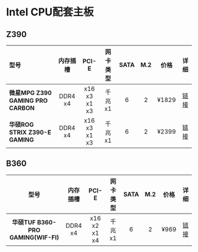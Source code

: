 # Intel CPU配套主板

## Z390

| 型号  | 内存插槽  |  PCI-E | 网卡类型 | SATA  | M.2 |  价格 | 详细
| :------| :------: | :------: |  :------: | :------: | :------: | :------: | :------: | 
|**微星MPG Z390 GAMING PRO CARBON** | DDR4 x4 | x16 x3<br>x1 x3 | 千兆 x1 | 6 | 2  | ¥1829 |  [链接](detail/z390/msi-mpg-z390-gaming-pro-carbon)
|**华硕ROG STRIX Z390-E GAMING** | DDR4 x4 | x16 x3<br>x1 x3 | 千兆 x1 | 6 | 2  | ¥2399 |  [链接](detail/z390/asus-rog-z390-e-gaming)

## B360

| 型号  | 内存插槽  |  PCI-E | 网卡类型 | SATA  | M.2 |  价格 | 详细
| :------: | :------: | :------: |  :------: | :------: | :------: | :------: | :------: | 
|**华硕TUF B360-PRO GAMING(WIF-FI)** | DDR4 x4 | x16 x2<br>x1 x4 | 千兆 x1 | 6 | 2  | ¥969 |  [链接](detail/b360/asus-tuf-b360-pro-gaming)
